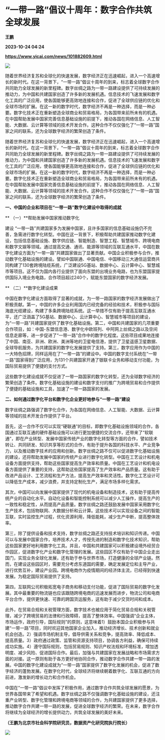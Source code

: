 # “一带一路”倡议十周年：数字合作共筑全球发展
**王鹏**

**2023-10-24 04:24**

**https://www.yicai.com/news/101882609.html**

![](https://imgcdn.yicai.com/uppics/slides/2023/10/0f7db2e3fb2cf8137a8b314549cdbc59.jpg)

随着世界经济复苏和全球化的快速发展，数字经济正在迅速崛起，进入一个高速增长的新时代。在这一背景下，“一带一路”倡议十周年的到来，标志着全球数字合作共同助力全球发展的新里程碑。数字丝绸之路为一带一路建设提供了可持续发展的推动力，为中国和共建国家创造了许多新的发展机遇。信息技术的飞速发展和数字化工具的广泛应用，使各国能够更高效地连接和合作，促进了全球供应链的优化和全球市场的扩展。在这一新的数字时代，数字经济不再是一种选择，而是一种必要。数字化技术正在重新塑造全球商业和贸易格局，为各国带来前所未有的机遇。在中国帮助发展中国家完善信息基础设施的前提下，推动各国在网络信息、人工智能、大数据、云计算等领域的技术开发合作。这种合作不仅仅强化了“一带一路”国家之间的联系，还为全球数字经济的繁荣创造了条件。

随着世界经济复苏和全球化的快速发展，数字经济正在迅速崛起，进入一个高速增长的新时代。在这一背景下，“一带一路”倡议十周年的到来，标志着全球数字合作共同助力全球发展的新里程碑。数字丝绸之路为一带一路建设提供了可持续发展的推动力，为中国和共建国家创造了许多新的发展机遇。信息技术的飞速发展和数字化工具的广泛应用，使各国能够更高效地连接和合作，促进了全球供应链的优化和全球市场的扩展。在这一新的数字时代，数字经济不再是一种选择，而是一种必要。数字化技术正在重新塑造全球商业和贸易格局，为各国带来前所未有的机遇。在中国帮助发展中国家完善信息基础设施的前提下，推动各国在网络信息、人工智能、大数据、云计算等领域的技术开发合作。这种合作不仅仅强化了“一带一路”国家之间的联系，还为全球数字经济的繁荣创造了条件。

**一、中国的企业和项目在“一带一路”数字化建设中取得的成就**

** （一）**帮助发展中国家推动数字化

 建设 “一带一路”共建国家多为发展中国家，且许多国家的信息基础设施仍不完善，急需进行数字化转型。中国在这一背景下，积极帮助共建国家推动数字化建设，包括信息基础设施、数字供应链、智能制造、智慧工程、智慧城市、跨境电商和数字文娱等领域。通过提高交通、通讯、能源等领域的互联互通水平，中国在数字化建设方面为“一带一路”共建国家做出了显著贡献。中国企业积极参与合作，推动数字化基础设施的建设。譬如中国联通、中国电信、中国移动三大通信运营商共同构建了130套跨境陆缆系统，广泛建设5G基站、数据中心、云计算中心、智慧城市等项目。这不仅为国内各行业提供了面向东盟的出境业务电路，也为东盟国家提供国际入境业务电路，合作项目超过240个，赋能东盟国家的数字经济发展。

** （二）**数字化建设成果

 中国在数字化建设方面取得了显著的成就，为一带一路国家的数字经济发展做出了积极贡献。第一，中国的许多企业利用国内已经完备的经验和技术，积极参与国际海底光缆建设，构建了多条跨境陆缆系统。这一举措不仅有助于提高互联互通水平，还广泛涵盖了5G基站、数据中心、云计算中心、智慧城市等项目的建设，为“一带一路”共建国家提供了数字化基础设施。第二，中国和共建国家的几项重要合作项目，如：中国-东盟信息港、数字化中欧班列、中阿网上丝绸之路以及空间信息走廊等，进一步促进了“一带一路”合作中的数字化程度。这些项目成果地连接了中国、南亚、非洲、欧洲、美洲等地的卫星电信港，提供了卫星遥感卫星数据、全球导航服务，为共建国家的数字化发展提供了支持。第三，数字应用作为中国的一大特色招牌，同样运用在了“一带一路”的建设中。中国的数字支付系统在“一带一路”国家得到广泛应用，为131个共建国家开通了银联卡业务和移动支付功能，为国际贸易提供了便捷的支付方式。

 这些数字化建设成就不仅促进了一带一路国家的数字化转型，还为全球数字经济的繁荣创造了条件。数字化基础设施的建设和数字支付的推广为跨境贸易和合作提供了便捷的基础设施和工具，加速了一带一路国家的发展。

**二、如何通过数字化平台和数字化企业更好地参与“一带一路”建设**

 数字丝绸之路强调了数字化合作，为各国在网络信息、人工智能、大数据、云计算等领域的技术开发合作提供了平台。

 首先，这一合作不仅可以实现“硬联通”的目标，即数字化基础设施领域的合作，各国通过互联互通的硬件基础设施可以进行更加便捷的交流合作，还带来了“软联通”，即在产业转型、发展中国家传统产业的数字化转型等方面的合作，譬如技术转让、共同研发、知识共享等形式的合作，有助于提升各国的科技水平、产业竞争力，以及推动数字技术的应用和创新。数字丝绸之路不仅可以促进数字化基础设施的建设，还将帮助发展中国家的传统产业进行数字化转型。中国在工艺设计和机电设备方面提供支持，帮助这些国家提高生产效率和质量。中国在工艺设计和机电设备方面提供了重要的支持，这帮助这些国家提高了生产效率和产品质量。这有助于改进产品设计、工艺流程和生产方法，提高生产效率和灵活性。数字化工艺设计可以降低生产成本，减少浪费，并支持定制化生产，满足市场多样化需求。

 其次，中国可以向发展中国家提供了现代的机电设备和制造技术，这有助于提高传统产业的自动化水平。自动化设备和智能控制系统可以减少人工操作，提高生产的一致性和稳定性，从而提高产品质量。数字丝绸之路还鼓励发展中国家采用数字化生产技术，包括物联网、大数据分析和云计算。这些技术可以实现设备之间的智能互联，实时监控生产过程，优化资源利用，降低能耗，减少生产中断，提高整体效率。

 第三，除了提供设备和技术支持，数字丝绸之路还支持技术培训和知识传递。中国可以与发展中国家合作，培养技术人才，传授先进的制造和数字化技术知识，帮助这些国家更好地利用数字化工具。并且，中国和共建国家可以积极建设境外经贸合作园区，促进数字化产业和数字化管理的发展。这些园区不仅有助于中国企业走出国门，实现业务全球化发展，还有助于参与世界市场，打造健康的全球产业链。然而，在建设这些园区时，需要充分考虑东道国的需要，确定发展定位和主导产业，进行优势互补，建设产业园。跨境电商作为疫情期间的经济体主流，已经得到快速发展。为稳定国际贸易提供了支持。

 第四，互联网公司积极拓宽电子商务和移动支付功能，促进了国际贸易的数字化发展。其中最重要的物流链也应该跟随跨境电商的迅速发展而进步，物流公司和电商平台合作，提供更快速、可靠的跨国货运服务，这有助于减少交货时间和成本。

 此外，在贸易合规和关税管理方面，数字技术也被应用于简化贸易合规和关税管理，减少了跨境贸易的法律和行政障碍，提高了整体效率。中国强调“企业主体，市场运作，政府引导，国际规则”的原则，这意味着1）鼓励本国企业积极参与共建“一带一路”项目，同时欢迎其他国家企业加入，推动经济增长、技术创新和就业机会创造。2）强调市场机制主导，倡导供需关系和竞争，提高效率、降低成本、提高质量。3）政府通过政策、监管和资源支持项目，协调各方利益，确保可持续成功实施。4）遵守国际规则，包括贸易规则、知识产权法规和环境标准，增加透明度、减少风险、促进国际合作。最后，加强与共建国家在发展战略和市场需求方面的对接。这一原则有助于各方更好地协同合作，推动数字合作共建一带一路的发展。中国的数字化建设成就为“一带一路”国家提供了数字化发展的机会，促进了数字经济的蓬勃发展。在数字化时代，全球经济将继续朝着数字化、互联互通的方向前进，激发新的增长动力和合作机会。

 中国在“一带一路”倡议中发挥了积极作用，通过数字合作共筑全球发展的愿景，为世界各国带来了希望和机遇。数字丝绸之路不仅强调数字化基础设施的建设，还注重产业转型、数字化管理和跨境电商等领域的合作，为共建国家提供了更多选择，推动数字合作共建一带一路的发展，促进全球数字经济的繁荣。在未来，数字合作将继续为全球经济的增长提供动力，共筑全球发展的美好未来。

**（王鹏为北京市社会科学院研究员，数据资产化研究院执行院长）**

**![](https://imgcdn.yicai.com/uppics/images/2023/10/87fe494ff0286dfa5c2030b2dc84e877.jpg)**